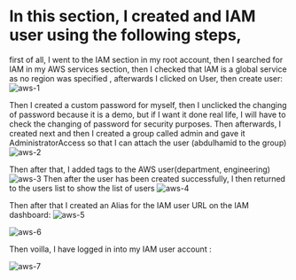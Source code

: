 # In this section, I created and IAM user using the following steps,

first of all, I went to the IAM section in my root account, then I searched for IAM in my AWS services section, then I checked that IAM is a global service as no region was specified
, afterwards I clicked on User, then create user:
![aws-1](https://github.com/Ham12-3/AWS_hands_on/assets/93613316/649d851e-74f6-4bb0-8fcf-3752b0497be2)

Then I created a custom password for myself, then I unclicked the changing of password because it is a demo, but if I want it done real life, I will have to check the changing of password for security purposes.
Then afterwards, I created next and then I created a group called admin and gave it AdministratorAccess so that I can attach the user (abdulhamid to the group)
![aws-2](https://github.com/Ham12-3/AWS_hands_on/assets/93613316/e68db637-5d7a-41f7-af87-64230fb7f617)


Then after that, I added tags to the AWS user(department, engineering)
![aws-3](https://github.com/Ham12-3/AWS_hands_on/assets/93613316/9c797251-2702-4bdf-b11e-891d900739ab)
Then after the user has been created successfully, I then returned to the users list to show the list of users
![aws-4](https://github.com/Ham12-3/AWS_hands_on/assets/93613316/2249f4ed-272f-4c13-baae-40ec13b8017c)

Then after that I created an Alias for the IAM user URL on the IAM dashboard:
![aws-5](https://github.com/Ham12-3/AWS_hands_on/assets/93613316/e1b3150f-b39c-493d-a0a1-83929e64eb83)


![aws-6](https://github.com/Ham12-3/AWS_hands_on/assets/93613316/912b5d24-a1f2-4114-9694-71a32804a078)


Then voilla, I have logged in into my IAM user account :

![aws-7](https://github.com/Ham12-3/AWS_hands_on/assets/93613316/d5b3c630-701d-478e-a206-7b27d21ef9b1)







